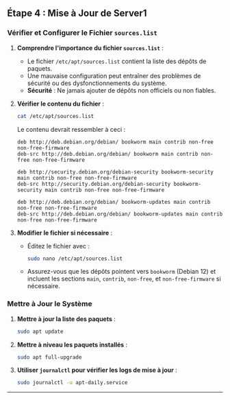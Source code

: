 ## **Étape 4 : Mise à Jour de Server1**

### **Vérifier et Configurer le Fichier `sources.list`**

1. **Comprendre l'importance du fichier `sources.list`** :

   - Le fichier `/etc/apt/sources.list` contient la liste des dépôts de paquets.
   - Une mauvaise configuration peut entraîner des problèmes de sécurité ou des dysfonctionnements du système.
   - **Sécurité** : Ne jamais ajouter de dépôts non officiels ou non fiables.

2. **Vérifier le contenu du fichier** :

   ```bash
   cat /etc/apt/sources.list
   ```

   Le contenu devrait ressembler à ceci :

   ```
   deb http://deb.debian.org/debian/ bookworm main contrib non-free non-free-firmware
   deb-src http://deb.debian.org/debian/ bookworm main contrib non-free non-free-firmware

   deb http://security.debian.org/debian-security bookworm-security main contrib non-free non-free-firmware
   deb-src http://security.debian.org/debian-security bookworm-security main contrib non-free non-free-firmware

   deb http://deb.debian.org/debian/ bookworm-updates main contrib non-free non-free-firmware
   deb-src http://deb.debian.org/debian/ bookworm-updates main contrib non-free non-free-firmware
   ```

3. **Modifier le fichier si nécessaire** :

   - Éditez le fichier avec :

     ```bash
     sudo nano /etc/apt/sources.list
     ```

   - Assurez-vous que les dépôts pointent vers `bookworm` (Debian 12) et incluent les sections `main`, `contrib`, `non-free`, et `non-free-firmware` si nécessaire.

### **Mettre à Jour le Système**

1. **Mettre à jour la liste des paquets** :

   ```bash
   sudo apt update
   ```

2. **Mettre à niveau les paquets installés** :

   ```bash
   sudo apt full-upgrade
   ```

3. **Utiliser `journalctl` pour vérifier les logs de mise à jour** :

   ```bash
   sudo journalctl -u apt-daily.service
   ```

---
